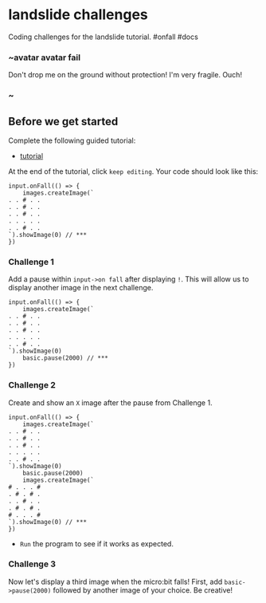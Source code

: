 # landslide challenges

Coding challenges for the landslide tutorial. #onfall #docs

### ~avatar avatar fail

Don't drop me on the ground without protection! I'm very fragile. Ouch!

### ~

## Before we get started

Complete the following guided tutorial:

* [tutorial](/microbit/lessons/landslide/tutorial)

At the end of the tutorial, click `keep editing`. Your code should look like this:

```
input.onFall(() => {
    images.createImage(`
. . # . .
. . # . .
. . # . .
. . . . .
. . # . .
`).showImage(0) // ***
})
```

### Challenge 1

Add a pause within `input->on fall` after displaying `!`. This will allow us to display another image in the next challenge.

```
input.onFall(() => {
    images.createImage(`
. . # . .
. . # . .
. . # . .
. . . . .
. . # . .
`).showImage(0)
    basic.pause(2000) // ***
})
```

### Challenge 2

Create and show an `X` image after the pause from Challenge 1.

```
input.onFall(() => {
    images.createImage(`
. . # . .
. . # . .
. . # . .
. . . . .
. . # . .
`).showImage(0)
    basic.pause(2000)
    images.createImage(`
# . . . #
. # . # .
. . # . .
. # . # .
# . . . #
`).showImage(0) // ***
})
```

* `Run` the program to see if it works as expected.

### Challenge 3

Now let's display a third image when the micro:bit falls! First, add `basic->pause(2000)` followed by another image of your choice. Be creative!


